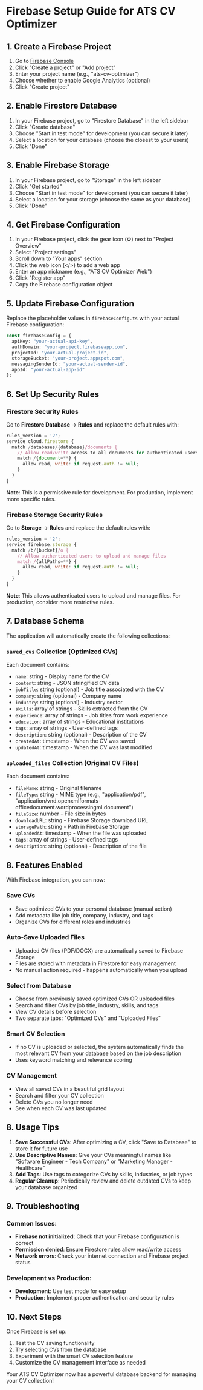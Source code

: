 # Firebase Setup Guide for ATS CV Optimizer

## 1. Create a Firebase Project

1. Go to [Firebase Console](https://console.firebase.google.com/)
2. Click "Create a project" or "Add project"
3. Enter your project name (e.g., "ats-cv-optimizer")
4. Choose whether to enable Google Analytics (optional)
5. Click "Create project"

## 2. Enable Firestore Database

1. In your Firebase project, go to "Firestore Database" in the left sidebar
2. Click "Create database"
3. Choose "Start in test mode" for development (you can secure it later)
4. Select a location for your database (choose the closest to your users)
5. Click "Done"

## 3. Enable Firebase Storage

1. In your Firebase project, go to "Storage" in the left sidebar
2. Click "Get started"
3. Choose "Start in test mode" for development (you can secure it later)
4. Select a location for your storage (choose the same as your database)
5. Click "Done"

## 4. Get Firebase Configuration

1. In your Firebase project, click the gear icon (⚙️) next to "Project Overview"
2. Select "Project settings"
3. Scroll down to "Your apps" section
4. Click the web icon (</>) to add a web app
5. Enter an app nickname (e.g., "ATS CV Optimizer Web")
6. Click "Register app"
7. Copy the Firebase configuration object

## 5. Update Firebase Configuration

Replace the placeholder values in `firebaseConfig.ts` with your actual Firebase configuration:

```typescript
const firebaseConfig = {
  apiKey: "your-actual-api-key",
  authDomain: "your-project.firebaseapp.com",
  projectId: "your-actual-project-id",
  storageBucket: "your-project.appspot.com",
  messagingSenderId: "your-actual-sender-id",
  appId: "your-actual-app-id"
};
```

## 6. Set Up Security Rules

### Firestore Security Rules

Go to **Firestore Database** → **Rules** and replace the default rules with:

```javascript
rules_version = '2';
service cloud.firestore {
  match /databases/{database}/documents {
    // Allow read/write access to all documents for authenticated users
    match /{document=**} {
      allow read, write: if request.auth != null;
    }
  }
}
```

**Note**: This is a permissive rule for development. For production, implement more specific rules.

### Firebase Storage Security Rules

Go to **Storage** → **Rules** and replace the default rules with:

```javascript
rules_version = '2';
service firebase.storage {
  match /b/{bucket}/o {
    // Allow authenticated users to upload and manage files
    match /{allPaths=**} {
      allow read, write: if request.auth != null;
    }
  }
}
```

**Note**: This allows authenticated users to upload and manage files. For production, consider more restrictive rules.

## 7. Database Schema

The application will automatically create the following collections:

### `saved_cvs` Collection (Optimized CVs)
Each document contains:
- `name`: string - Display name for the CV
- `content`: string - JSON stringified CV data
- `jobTitle`: string (optional) - Job title associated with the CV
- `company`: string (optional) - Company name
- `industry`: string (optional) - Industry sector
- `skills`: array of strings - Skills extracted from the CV
- `experience`: array of strings - Job titles from work experience
- `education`: array of strings - Educational institutions
- `tags`: array of strings - User-defined tags
- `description`: string (optional) - Description of the CV
- `createdAt`: timestamp - When the CV was saved
- `updatedAt`: timestamp - When the CV was last modified

### `uploaded_files` Collection (Original CV Files)
Each document contains:
- `fileName`: string - Original filename
- `fileType`: string - MIME type (e.g., "application/pdf", "application/vnd.openxmlformats-officedocument.wordprocessingml.document")
- `fileSize`: number - File size in bytes
- `downloadURL`: string - Firebase Storage download URL
- `storagePath`: string - Path in Firebase Storage
- `uploadedAt`: timestamp - When the file was uploaded
- `tags`: array of strings - User-defined tags
- `description`: string (optional) - Description of the file

## 8. Features Enabled

With Firebase integration, you can now:

### Save CVs
- Save optimized CVs to your personal database (manual action)
- Add metadata like job title, company, industry, and tags
- Organize CVs for different roles and industries

### Auto-Save Uploaded Files
- Uploaded CV files (PDF/DOCX) are automatically saved to Firebase Storage
- Files are stored with metadata in Firestore for easy management
- No manual action required - happens automatically when you upload

### Select from Database
- Choose from previously saved optimized CVs OR uploaded files
- Search and filter CVs by job title, industry, skills, and tags
- View CV details before selection
- Two separate tabs: "Optimized CVs" and "Uploaded Files"

### Smart CV Selection
- If no CV is uploaded or selected, the system automatically finds the most relevant CV from your database based on the job description
- Uses keyword matching and relevance scoring

### CV Management
- View all saved CVs in a beautiful grid layout
- Search and filter your CV collection
- Delete CVs you no longer need
- See when each CV was last updated

## 8. Usage Tips

1. **Save Successful CVs**: After optimizing a CV, click "Save to Database" to store it for future use
2. **Use Descriptive Names**: Give your CVs meaningful names like "Software Engineer - Tech Company" or "Marketing Manager - Healthcare"
3. **Add Tags**: Use tags to categorize CVs by skills, industries, or job types
4. **Regular Cleanup**: Periodically review and delete outdated CVs to keep your database organized

## 9. Troubleshooting

### Common Issues:
- **Firebase not initialized**: Check that your Firebase configuration is correct
- **Permission denied**: Ensure Firestore rules allow read/write access
- **Network errors**: Check your internet connection and Firebase project status

### Development vs Production:
- **Development**: Use test mode for easy setup
- **Production**: Implement proper authentication and security rules

## 10. Next Steps

Once Firebase is set up:
1. Test the CV saving functionality
2. Try selecting CVs from the database
3. Experiment with the smart CV selection feature
4. Customize the CV management interface as needed

Your ATS CV Optimizer now has a powerful database backend for managing your CV collection!
